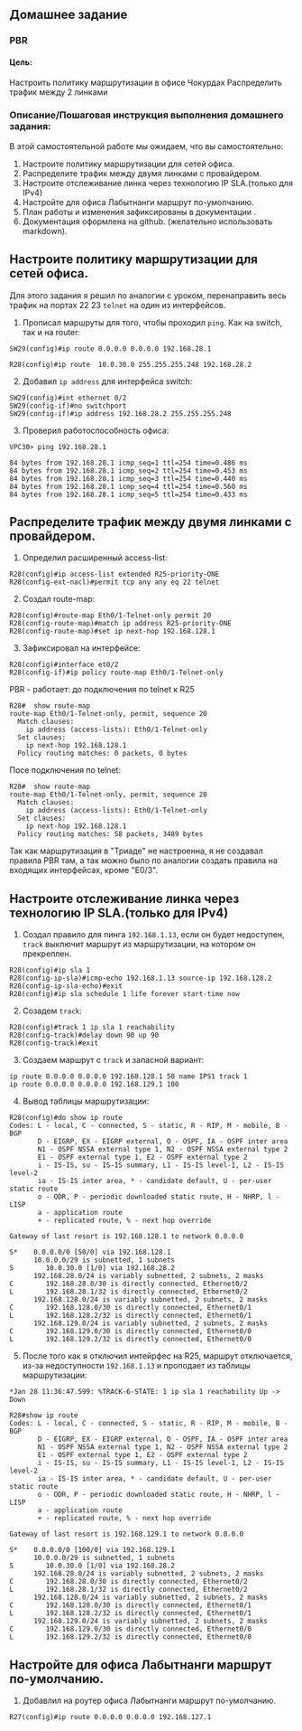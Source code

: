 ## Домашнее задание
### PBR

#### Цель:
Настроить политику маршрутизации в офисе Чокурдах
Распределить трафик между 2 линками


### Описание/Пошаговая инструкция выполнения домашнего задания:
В этой самостоятельной работе мы ожидаем, что вы самостоятельно:

1. Настроите политику маршрутизации для сетей офиса.
2. Распределите трафик между двумя линками с провайдером.
3. Настроите отслеживание линка через технологию IP SLA.(только для IPv4)
4. Настройте для офиса Лабытнанги маршрут по-умолчанию.
5. План работы и изменения зафиксированы в документации .
6. Документация оформлена на github. (желательно использовать markdown).

## Настроите политику маршрутизации для сетей офиса.

Для этого задания я решил по аналогии с уроком, перенаправить весь трафик на портах 22 23 ```telnet``` на один из интерфейсов. 
1. Прописал маршруты для того, чтобы проходил ```ping```. Как на switch, так и на router:
```
SW29(config)#ip route 0.0.0.0 0.0.0.0 192.168.28.1
```
```
R28(config)#ip route  10.0.30.0 255.255.255.248 192.168.28.2
```
2. Добавил ```ip address``` для интерфейса switch:
```
SW29(config)#int ethernet 0/2
SW29(config-if)#no switchport
SW29(config-if)#ip address 192.168.28.2 255.255.255.248
```
3. Проверил работоспособность офиса:
```
VPC30> ping 192.168.28.1 

84 bytes from 192.168.28.1 icmp_seq=1 ttl=254 time=0.486 ms
84 bytes from 192.168.28.1 icmp_seq=2 ttl=254 time=0.453 ms
84 bytes from 192.168.28.1 icmp_seq=3 ttl=254 time=0.440 ms
84 bytes from 192.168.28.1 icmp_seq=4 ttl=254 time=0.560 ms
84 bytes from 192.168.28.1 icmp_seq=5 ttl=254 time=0.433 ms
```
## Распределите трафик между двумя линками с провайдером.

1. Определил расширенный access-list:
```
R28(config)#ip access-list extended R25-priority-ONE
R28(config-ext-nacl)#permit tcp any any eq 22 telnet
```
2. Создал route-map:
```
R28(config)#route-map Eth0/1-Telnet-only permit 20
R28(config-route-map)#match ip address R25-priority-ONE
R28(config-route-map)#set ip next-hop 192.168.128.1
```
3. Зафиксировал на интерфейсе:
```
R28(config)#interface et0/2
R28(config-if)#ip policy route-map Eth0/1-Telnet-only
```
PBR - работает: до подключения по telnet к R25
```
R28#  show route-map 
route-map Eth0/1-Telnet-only, permit, sequence 20
  Match clauses:
    ip address (access-lists): Eth0/1-Telnet-only 
  Set clauses:
    ip next-hop 192.168.128.1
  Policy routing matches: 0 packets, 0 bytes
```
Посе подключения по telnet:
```
R28#  show route-map 
route-map Eth0/1-Telnet-only, permit, sequence 20
  Match clauses:
    ip address (access-lists): Eth0/1-Telnet-only 
  Set clauses:
    ip next-hop 192.168.128.1
  Policy routing matches: 58 packets, 3489 bytes
```

Так как маршрутизация в "Триаде" не настроенна, я не создавал правила PBR там, а так можно было по аналогии создать правила на входящих интерфейсах, кроме "E0/3".

## Настроите отслеживание линка через технологию IP SLA.(только для IPv4)

1. Создал правило для пинга ```192.168.1.13```, если он будет недоступен,  ``track`` выключит маршрут из маршрутизации, на котором он прекреплен.
```
R28(config)#ip sla 1
R28(config-ip-sla)#icmp-echo 192.168.1.13 source-ip 192.168.128.2
R28(config-ip-sla-echo)#exit
R28(config)#ip sla schedule 1 life forever start-time now
```
2. Созадем ```track```:
```
R28(config)#track 1 ip sla 1 reachability
R28(config-track)#delay down 90 up 90
R28(config-track)#exit
```
3. Создаем маршрут с ```track``` и запасной вариант:
```
ip route 0.0.0.0 0.0.0.0 192.168.128.1 50 name IPS1 track 1
ip route 0.0.0.0 0.0.0.0 192.168.129.1 100
```
4. Вывод таблицы маршрутизации:
```
R28(config)#do show ip route 
Codes: L - local, C - connected, S - static, R - RIP, M - mobile, B - BGP
       D - EIGRP, EX - EIGRP external, O - OSPF, IA - OSPF inter area 
       N1 - OSPF NSSA external type 1, N2 - OSPF NSSA external type 2
       E1 - OSPF external type 1, E2 - OSPF external type 2
       i - IS-IS, su - IS-IS summary, L1 - IS-IS level-1, L2 - IS-IS level-2
       ia - IS-IS inter area, * - candidate default, U - per-user static route
       o - ODR, P - periodic downloaded static route, H - NHRP, l - LISP
       a - application route
       + - replicated route, % - next hop override

Gateway of last resort is 192.168.128.1 to network 0.0.0.0

S*    0.0.0.0/0 [50/0] via 192.168.128.1
      10.0.0.0/29 is subnetted, 1 subnets
S        10.0.30.0 [1/0] via 192.168.28.2
      192.168.28.0/24 is variably subnetted, 2 subnets, 2 masks
C        192.168.28.0/30 is directly connected, Ethernet0/2
L        192.168.28.1/32 is directly connected, Ethernet0/2
      192.168.128.0/24 is variably subnetted, 2 subnets, 2 masks
C        192.168.128.0/30 is directly connected, Ethernet0/1
L        192.168.128.2/32 is directly connected, Ethernet0/1
      192.168.129.0/24 is variably subnetted, 2 subnets, 2 masks
C        192.168.129.0/30 is directly connected, Ethernet0/0
L        192.168.129.2/32 is directly connected, Ethernet0/0
```

5. После того как я отключил интейрфес на R25, маршрут отключается, из-за недоступности  ```192.168.1.13``` и проподает из таблицы маршрутизации:
```
*Jan 28 11:36:47.599: %TRACK-6-STATE: 1 ip sla 1 reachability Up -> Down
```
```
R28#show ip route 
Codes: L - local, C - connected, S - static, R - RIP, M - mobile, B - BGP
       D - EIGRP, EX - EIGRP external, O - OSPF, IA - OSPF inter area 
       N1 - OSPF NSSA external type 1, N2 - OSPF NSSA external type 2
       E1 - OSPF external type 1, E2 - OSPF external type 2
       i - IS-IS, su - IS-IS summary, L1 - IS-IS level-1, L2 - IS-IS level-2
       ia - IS-IS inter area, * - candidate default, U - per-user static route
       o - ODR, P - periodic downloaded static route, H - NHRP, l - LISP
       a - application route
       + - replicated route, % - next hop override

Gateway of last resort is 192.168.129.1 to network 0.0.0.0

S*    0.0.0.0/0 [100/0] via 192.168.129.1
      10.0.0.0/29 is subnetted, 1 subnets
S        10.0.30.0 [1/0] via 192.168.28.2
      192.168.28.0/24 is variably subnetted, 2 subnets, 2 masks
C        192.168.28.0/30 is directly connected, Ethernet0/2
L        192.168.28.1/32 is directly connected, Ethernet0/2
      192.168.128.0/24 is variably subnetted, 2 subnets, 2 masks
C        192.168.128.0/30 is directly connected, Ethernet0/1
L        192.168.128.2/32 is directly connected, Ethernet0/1
      192.168.129.0/24 is variably subnetted, 2 subnets, 2 masks
C        192.168.129.0/30 is directly connected, Ethernet0/0
L        192.168.129.2/32 is directly connected, Ethernet0/0
```
##  Настройте для офиса Лабытнанги маршрут по-умолчанию.

1. Добавлил на роутер офиса Лабытнанги маршрут по-умолчанию.
```
R27(config)#ip route 0.0.0.0 0.0.0.0 192.168.127.1
```